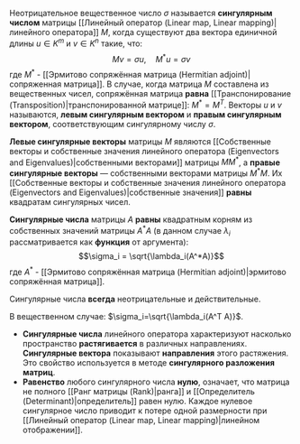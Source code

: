 Неотрицательное вещественное число $\sigma$ называется **сингулярным числом** матрицы [[Линейный оператор (Linear map, Linear mapping)|линейного оператора]] $M$, когда существуют два вектора единичной длины $u \in K^m$ и $v \in K^n$ такие, что:$$Mv=\sigma u,\quad M^*u=\sigma v$$где $M^*$ - [[Эрмитово сопряжённая матрица (Hermitian adjoint)|сопряженная матрица]]. В случае, когда матрица $M$ составлена из вещественных чисел, сопряжённая матрица **равна** [[Транспонирование (Transposition)|транспонированной матрице]]: $M^*=M^T$. Векторы $u$ и $v$ называются, **левым сингулярным вектором** и **правым сингулярным вектором**, соответствующим сингулярному числу $\sigma$.

**Левые сингулярные векторы** матрицы $M$ являются [[Собственные векторы и собственные значения линейного оператора (Eigenvectors and Eigenvalues)|собственными векторами]] матрицы $MM^*$, а **правые сингулярные векторы** — собственными векторами матрицы $M^*M$. Их [[Собственные векторы и собственные значения линейного оператора (Eigenvectors and Eigenvalues)|собственные значения]] **равны** квадратам сингулярных чисел.

**Сингулярные числа** матрицы $A$ **равны** квадратным корням из собственных значений матрицы $A^*A$ (в данном случае $\lambda_i$ рассматривается как **функция** от аргумента):$$\sigma_i = \sqrt{\lambda_i(A^*A)}$$где $A^*$ - [[Эрмитово сопряжённая матрица (Hermitian adjoint)|эрмитово сопряжённая матрица]].

Сингулярные числа **всегда** неотрицательные и действительные.

В вещественном случае: $\sigma_i=\sqrt{\lambda_i(A^T A)}$.

- **Сингулярные числа** линейного оператора характеризуют насколько пространство **растягивается** в различных направлениях. **Сингулярные вектора** показывают **направления** этого растяжения. Это свойство используется в методе **сингулярного разложения матриц**.
- **Равенство** любого сингулярного числа **нулю**, означает, что матрица не полного [[Ранг матрицы (Rank)|ранга]] и [[Определитель (Determinant)|определитель]] равен нулю. Каждое нулевое сингулярное число приводит к потере одной размерности при [[Линейный оператор (Linear map, Linear mapping)|линейном отображении]].